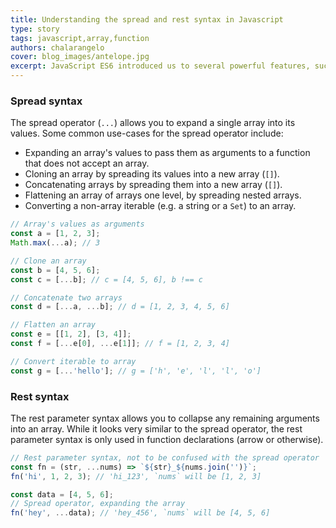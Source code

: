 ```yaml
---
title: Understanding the spread and rest syntax in Javascript
type: story
tags: javascript,array,function
authors: chalarangelo
cover: blog_images/antelope.jpg
excerpt: JavaScript ES6 introduced us to several powerful features, such as the spread and rest syntax. Learn everything you need to know in this quick guide.
---
```


### Spread syntax

The spread operator (`...`) allows you to expand a single array into its values. Some common use-cases for the spread operator include:

- Expanding an array's values to pass them as arguments to a function that does not accept an array.
- Cloning an array by spreading its values into a new array (`[]`).
- Concatenating arrays by spreading them into a new array (`[]`).
- Flattening an array of arrays one level, by spreading nested arrays.
- Converting a non-array iterable (e.g. a string or a `Set`) to an array.

```js
// Array's values as arguments
const a = [1, 2, 3];
Math.max(...a); // 3

// Clone an array
const b = [4, 5, 6];
const c = [...b]; // c = [4, 5, 6], b !== c

// Concatenate two arrays
const d = [...a, ...b]; // d = [1, 2, 3, 4, 5, 6]

// Flatten an array
const e = [[1, 2], [3, 4]];
const f = [...e[0], ...e[1]]; // f = [1, 2, 3, 4]

// Convert iterable to array
const g = [...'hello']; // g = ['h', 'e', 'l', 'l', 'o']
```

### Rest syntax

The rest parameter syntax allows you to collapse any remaining arguments into an array. While it looks very similar to the spread operator, the rest parameter syntax is only used in function declarations (arrow or otherwise).

```js
// Rest parameter syntax, not to be confused with the spread operator
const fn = (str, ...nums) => `${str}_${nums.join('')}`;
fn('hi', 1, 2, 3); // 'hi_123', `nums` will be [1, 2, 3]

const data = [4, 5, 6];
// Spread operator, expanding the array
fn('hey', ...data); // 'hey_456', `nums` will be [4, 5, 6]
```
